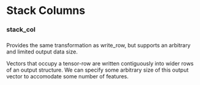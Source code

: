 # Stack Columns
### stack_col
###

Provides the same transformation as write_row, but supports an arbitrary and limited output data size.

Vectors that occupy a tensor-row are written contiguously into wider rows of an output structure. We can specify some arbitrary size of this output vector to accomodate some number of features.
